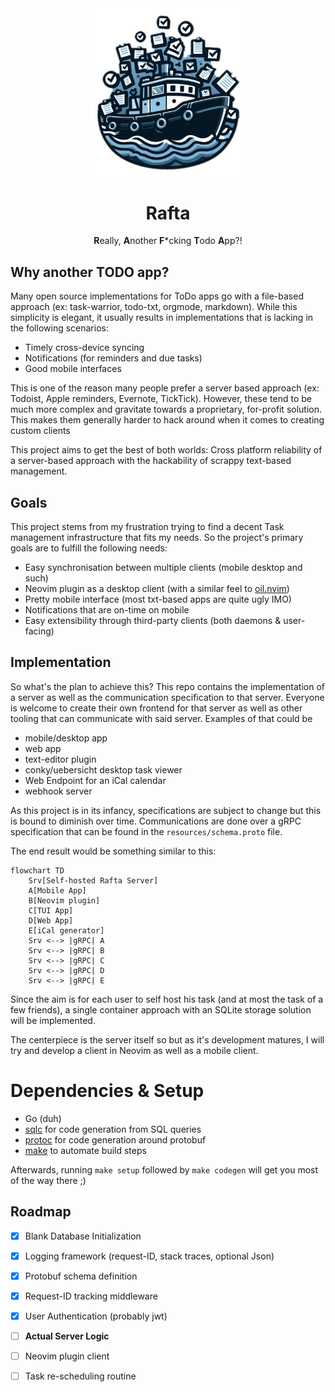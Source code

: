 <div align="center">

  <img alt="A raft (boat) in a sea of tasks (checkmarks) logo" src="assets/logo.png" width="250px" />

# Rafta

**R**eally, **A**nother **F***cking **T**odo **A**pp?!

</div>


## Why another TODO app?

Many open source implementations for ToDo apps go with a file-based approach
(ex: task-warrior, todo-txt, orgmode, markdown). While this simplicity is
elegant, it usually results in implementations that is lacking in the
following scenarios:

- Timely cross-device syncing
- Notifications (for reminders and due tasks)
- Good mobile interfaces

This is one of the reason many people prefer a server based approach (ex:
Todoist, Apple reminders, Evernote, TickTick). However, these tend to be much
more complex and gravitate towards a proprietary, for-profit solution. This
makes them generally harder to hack around when it comes to creating custom
clients

This project aims to get the best of both worlds: Cross platform reliability of
a server-based approach with the hackability of scrappy text-based management.

## Goals

This project stems from my frustration trying to find a decent Task management
infrastructure that fits my needs. So the project's primary goals are to
fulfill the following needs:

- Easy synchronisation between multiple clients (mobile desktop and such)
- Neovim plugin as a desktop client (with a similar feel to [oil.nvim][1])
- Pretty mobile interface (most txt-based apps are quite ugly IMO)
- Notifications that are on-time on mobile
- Easy extensibility through third-party clients (both daemons & user-facing)

## Implementation

So what's the plan to achieve this? This repo contains the implementation
of a server as well as the communication specification to that server.
Everyone is welcome to create their own frontend for that server as well as
other tooling that can communicate with said server. Examples of that could be

- mobile/desktop app
- web app
- text-editor plugin
- conky/uebersicht desktop task viewer
- Web Endpoint for an iCal calendar
- webhook server

As this project is in its infancy, specifications are subject to change but
this is bound to diminish over time. Communications are done over a gRPC
specification that can be found in the `resources/schema.proto` file.

The end result would be something similar to this:

```mermaid
flowchart TD
    Srv[Self-hosted Rafta Server]
    A[Mobile App]
    B[Neovim plugin]
    C[TUI App]
    D[Web App]
    E[iCal generator]
    Srv <--> |gRPC| A
    Srv <--> |gRPC| B
    Srv <--> |gRPC| C
    Srv <--> |gRPC| D
    Srv <--> |gRPC| E
```

Since the aim is for each user to self host his task (and at most the task of a
few friends), a single container approach with an SQLite storage solution will
be implemented.

The centerpiece is the server itself so but as it's development matures, I will
try and develop a client in Neovim as well as a mobile client.

# Dependencies & Setup

- Go (duh)
- [sqlc](https://docs.sqlc.dev/en/stable/overview/install.html) for code generation from SQL queries
- [protoc](https://protobuf.dev/installation) for code generation around protobuf
- [make](https://www.gnu.org/software/make/) to automate build steps

Afterwards, running `make setup` followed by `make codegen` will get you most
of the way there ;)


## Roadmap

- [X] Blank Database Initialization
- [X] Logging framework (request-ID, stack traces, optional Json)
- [X] Protobuf schema definition
- [X] Request-ID tracking middleware
- [X] User Authentication (probably jwt)
- [ ] **Actual Server Logic**
- [ ] Neovim plugin client
- [ ] Task re-scheduling routine



[1]: https://github.com/stevearc/oil.nvim
